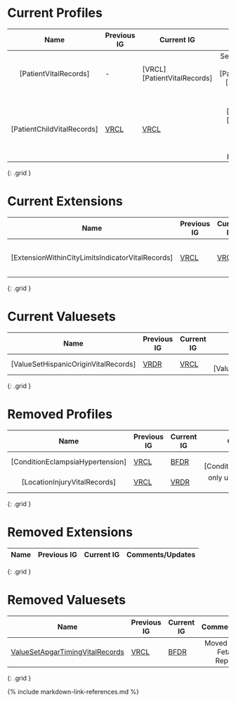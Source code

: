 
# Current Profiles
| Name         | Previous IG  |  Current IG      | Comments/Updates  |
| :----------: | -----------  |  -----------     | :---------------: |
| [PatientVitalRecords] | - | [VRCL][PatientVitalRecords] | Serves as an abstract profile (parent to [PatientChildVitalRecords], [PatientDecedentFetusVitalRecords], [PatientMotherVitalRecords], and [Decedent]) |
| [PatientChildVitalRecords] | [VRCL](http://hl7.org/fhir/us/vr-common-library/StructureDefinition-Patient-child-vr.html) | [VRCL]([PatientChildVitalRecords]) | Now inherits from [PatientVitalRecords] rather than [USCorePatientProfile], removed slices for identifier, added bypassedit flag to multiplebirth, birthTime, dataAbsentReason, partialDate no longer extensions  |
{: .grid }

# Current Extensions
| Name         | Previous IG  |  Current IG      | Comments/Updates  |
| :----------: | -----------  |  -----------     | :---------------: |
| [ExtensionWithinCityLimitsIndicatorVitalRecords] | [VRCL](http://hl7.org/fhir/us/vr-common-library/StructureDefinition-Extension-within-city-limits-indicator-vr.html)  |  [VRCL](http://build.fhir.org/ig/HL7/vr-common-library/StructureDefinition-Extension-within-city-limits-indicator-vr.html)    | changed to reference VRCL, rather than phinvads valueset |
{: .grid }

# Current Valuesets
| Name         | Previous IG  |  Current IG      | Comments/Updates  |
| :----------: | -----------  |  -----------     | :---------------: |
| [ValueSetHispanicOriginVitalRecords] | [VRDR](https://build.fhir.org/ig/HL7/vrdr/ValueSet-vrdr-hispanic-origin-vs.html) | [VRCL](http://build.fhir.org/ig/HL7/vr-common-library/ValueSet-ValueSet-hispanic-origin-vr.html) | renamed to [ValueSetHispanicOriginVitalRecords] | 
{: .grid }

# Removed Profiles
| Name         | Previous IG  |  Current IG      | Comments/Updates  |
| :----------: | -----------  |  -----------     | :---------------: |
| [ConditionEclampsiaHypertension] | [VRCL](http://hl7.org/fhir/us/vr-common-library/StructureDefinition-Condition-eclampsia-hypertension-vr.html) | [BFDR](placeholder.html) | renamed to [ConditionEclampsiaHypertension] | 
| [LocationInjuryVitalRecords] | [VRCL](http://hl7.org/fhir/us/vr-common-library/StructureDefinition-Location-injury-vr.html) | [VRDR](placeholder.html) | only used for death use case, so omitted from VRCL | 
{: .grid }

# Removed Extensions
| Name         | Previous IG  |  Current IG      | Comments/Updates  |
| :----------: | -----------  |  -----------     | :---------------: |
{: .grid }

# Removed Valuesets
| Name         | Previous IG  |  Current IG      | Comments/Updates  |
| :----------: | -----------  |  -----------     | :---------------: |
| [ValueSetApgarTimingVitalRecords](http://hl7.org/fhir/us/vr-common-library/StructureDefinition-Observation-apgar-score-vr.html) |  [VRCL](http://hl7.org/fhir/us/vr-common-library/StructureDefinition-Observation-apgar-score-vr.html) |  [BFDR](placeholder.html)    | Moved to Birth and Fetal Death Reporting IG |
{: .grid }


{% include markdown-link-references.md %}